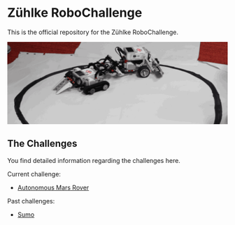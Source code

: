 
# Zühlke RoboChallenge
This is the official repository for the Zühlke RoboChallenge. 

![header](robots.gif)

## The Challenges
You find detailed information regarding the challenges here.

Current challenge:
* [Autonomous Mars Rover](challenges/rover)

Past challenges:
* [Sumo](challenges/sumo/)